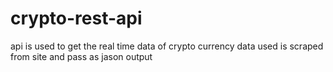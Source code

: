 # crypto-rest-api
api is used to get the real time data of crypto currency 
data used is scraped from site and pass as jason output 
